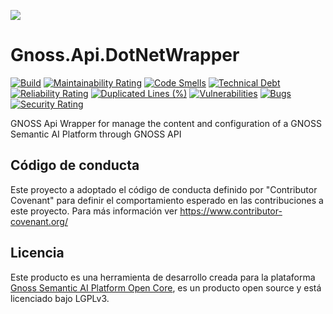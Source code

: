 ![](https://content.gnoss.ws/imagenes/proyectos/personalizacion/7e72bf14-28b9-4beb-82f8-e32a3b49d9d3/cms/logognossazulprincipal.png)

# Gnoss.Api.DotNetWrapper

[![Build](https://github.com/equipognoss/Gnoss.Api.DotNetWrapper/actions/workflows/build.yml/badge.svg)](https://github.com/equipognoss/Gnoss.Api.DotNetWrapper/actions/workflows/build.yml)
[![Maintainability Rating](https://sonarcloud.io/api/project_badges/measure?project=equipognoss_Gnoss.Api.DotNetWrapper&metric=sqale_rating)](https://sonarcloud.io/summary/new_code?id=equipognoss_Gnoss.Api.DotNetWrapper)
[![Code Smells](https://sonarcloud.io/api/project_badges/measure?project=equipognoss_Gnoss.Api.DotNetWrapper&metric=code_smells)](https://sonarcloud.io/summary/new_code?id=equipognoss_Gnoss.Api.DotNetWrapper)
[![Technical Debt](https://sonarcloud.io/api/project_badges/measure?project=equipognoss_Gnoss.Api.DotNetWrapper&metric=sqale_index)](https://sonarcloud.io/summary/new_code?id=equipognoss_Gnoss.Api.DotNetWrapper)
[![Reliability Rating](https://sonarcloud.io/api/project_badges/measure?project=equipognoss_Gnoss.Api.DotNetWrapper&metric=reliability_rating)](https://sonarcloud.io/summary/new_code?id=equipognoss_Gnoss.Api.DotNetWrapper)
[![Duplicated Lines (%)](https://sonarcloud.io/api/project_badges/measure?project=equipognoss_Gnoss.Api.DotNetWrapper&metric=duplicated_lines_density)](https://sonarcloud.io/summary/new_code?id=equipognoss_Gnoss.Api.DotNetWrapper)
[![Vulnerabilities](https://sonarcloud.io/api/project_badges/measure?project=equipognoss_Gnoss.Api.DotNetWrapper&metric=vulnerabilities)](https://sonarcloud.io/summary/new_code?id=equipognoss_Gnoss.Api.DotNetWrapper)
[![Bugs](https://sonarcloud.io/api/project_badges/measure?project=equipognoss_Gnoss.Api.DotNetWrapper&metric=bugs)](https://sonarcloud.io/summary/new_code?id=equipognoss_Gnoss.Api.DotNetWrapper)
[![Security Rating](https://sonarcloud.io/api/project_badges/measure?project=equipognoss_Gnoss.Api.DotNetWrapper&metric=security_rating)](https://sonarcloud.io/summary/new_code?id=equipognoss_Gnoss.Api.DotNetWrapper)

GNOSS Api Wrapper for manage the content and configuration of a GNOSS Semantic AI Platform through GNOSS API

## Código de conducta
Este proyecto a adoptado el código de conducta definido por "Contributor Covenant" para definir el comportamiento esperado en las contribuciones a este proyecto. Para más información ver https://www.contributor-covenant.org/

## Licencia
Este producto es una herramienta de desarrollo creada para la plataforma [Gnoss Semantic AI Platform Open Core](https://github.com/equipognoss/Gnoss.SemanticAIPlatform.OpenCORE), es un producto open source y está licenciado bajo LGPLv3.

